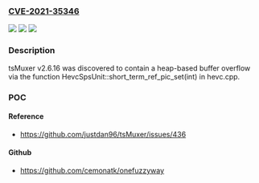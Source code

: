 ### [CVE-2021-35346](https://cve.mitre.org/cgi-bin/cvename.cgi?name=CVE-2021-35346)
![](https://img.shields.io/static/v1?label=Product&message=n%2Fa&color=blue)
![](https://img.shields.io/static/v1?label=Version&message=n%2Fa&color=blue)
![](https://img.shields.io/static/v1?label=Vulnerability&message=n%2Fa&color=brighgreen)

### Description

tsMuxer v2.6.16 was discovered to contain a heap-based buffer overflow via the function HevcSpsUnit::short_term_ref_pic_set(int) in hevc.cpp.

### POC

#### Reference
- https://github.com/justdan96/tsMuxer/issues/436

#### Github
- https://github.com/cemonatk/onefuzzyway

